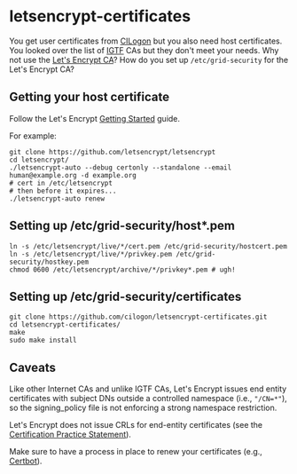 # letsencrypt-certificates
You get user certificates from [CILogon](https://cilogon.org/) but you also need host certificates.
You looked over the list of [IGTF](https://igtf.net) CAs but they don't meet your needs.
Why not use the [Let's Encrypt CA](https://letsencrypt.org/)?
How do you set up `/etc/grid-security` for the Let's Encrypt CA?

## Getting your host certificate
Follow the Let's Encrypt [Getting Started](https://letsencrypt.org/getting-started/) guide.

For example:
```
git clone https://github.com/letsencrypt/letsencrypt
cd letsencrypt/
./letsencrypt-auto --debug certonly --standalone --email human@example.org -d example.org
# cert in /etc/letsencrypt
# then before it expires...
./letsencrypt-auto renew
```

## Setting up /etc/grid-security/host*.pem
```
ln -s /etc/letsencrypt/live/*/cert.pem /etc/grid-security/hostcert.pem
ln -s /etc/letsencrypt/live/*/privkey.pem /etc/grid-security/hostkey.pem
chmod 0600 /etc/letsencrypt/archive/*/privkey*.pem # ugh!
```

## Setting up /etc/grid-security/certificates
```
git clone https://github.com/cilogon/letsencrypt-certificates.git
cd letsencrypt-certificates/
make
sudo make install
```

## Caveats
Like other Internet CAs and unlike IGTF CAs, Let's Encrypt issues end entity certificates with subject DNs outside a controlled namespace (i.e., `"/CN=*"`), so the signing_policy file is not enforcing a strong namespace restriction.

Let's Encrypt does not issue CRLs for end-entity certificates (see the [Certification Practice Statement](http://cps.root-x1.letsencrypt.org)).

Make sure to have a process in place to renew your certificates (e.g., [Certbot](https://certbot.eff.org/)).
